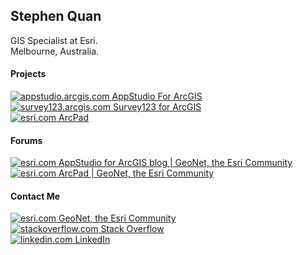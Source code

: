 ## Stephen Quan

GIS Specialist at Esri.  
Melbourne, Australia.  

#### Projects

[![appstudio.arcgis.com](https://appstudio.arcgis.com/favicon.ico) AppStudio For ArcGIS](https://appstudio.arcgis.com)  
[![survey123.arcgis.com](http://survey123.arcgis.com/assets/img/favicon-16889974.ico) Survey123 for ArcGIS](https://survey123.arcgis.com)  
[![esri.com](https://appstudio.arcgis.com/favicon.ico) ArcPad](https://www.esri.com/en-us/arcgis/products/arcpad/overview)  

#### Forums

[![esri.com](https://assets2.jiveon.com/core/2018.16.0.0.11dadcc/images/jive-icon-blog-12x12.png) AppStudio for ArcGIS blog | GeoNet, the Esri Community](https://community.esri.com/groups/appstudio/blog)  
[![esri.com](https://assets2.jiveon.com/core/2018.16.0.0.11dadcc/images/jive-icon-blog-12x12.png) ArcPad | GeoNet, the Esri Community](https://community.esri.com/community/gis/applications/arcpad/content)  

#### Contact Me

[![esri.com](https://community.esri.com/resources/images/palette-1016/faviconImage-1553176046682-favicon.ico) GeoNet, the Esri Community](https://community.esri.com/people/SQuan-esristaff)  
[![stackoverflow.com](https://stackoverflow.com/favicon.ico) Stack Overflow](https://stackoverflow.com/users/881441/stephen-quan/)  
[![linkedin.com](https://linkedin.com/favicon.ico) LinkedIn](https://www.linkedin.com/in/stephen-quan-b2b44636)  
